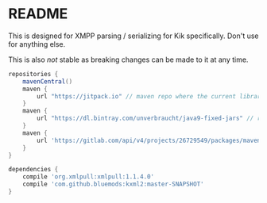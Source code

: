 # README

This is designed for XMPP parsing / serializing for Kik specifically. Don't use for anything else. 

This is also *not* stable as breaking changes can be made to it at any time.



```groovy
repositories {
    mavenCentral()
    maven {
        url "https://jitpack.io" // maven repo where the current library resides
    }
    maven {
        url "https://dl.bintray.com/unverbraucht/java9-fixed-jars" // repo for fetching `xmlpull` dependency that's java 9 enabled
    }
    maven {
        url 'https://gitlab.com/api/v4/projects/26729549/packages/maven' // bluemods: since bintray is gone, we now need this dependency
    }
}

dependencies {
    compile 'org.xmlpull:xmlpull:1.1.4.0'
    compile 'com.github.bluemods:kxml2:master-SNAPSHOT'
}
```
